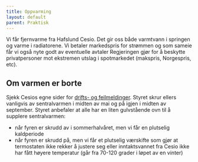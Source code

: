 ```yaml
---
title: Oppvarming
layout: default
parent: Praktisk
---
```


Vi får fjernvarme fra Hafslund Cesio. Det gir oss både varmtvann i springen og varme i radiatorene. Vi betaler markedspris for strømmen og som sameie får vi også nyte godt av eventuelle avtaler Regjeringen gjør for å beskytte privatpersoner mot ekstremen utslag i spotmarkedet (makspris, Norgespris, etc).

## Om varmen er borte
Sjekk Cesios egne sider for [drifts- og feilmeldinger](https://www.hafslund.no/no/produkter-og-tjenester/fjernvarme/drifts-og-feilmeldinger). Styret skrur ellers vanligvis av sentralvarmen i midten av mai og på igjen i midten av september. Styret anbefaler at alle har en liten gulvstående ovn til å supplere sentralvarmen:
- når fyren er skrudd av i sommerhalvåret, men vi får en plutselig kaldperiode
- når fyren er skrudd på, men vi får et plutselig værskifte som gjør at termostaten ikke rekker å justere seg eller inntaktsvannet fra Cesio ikke har fått høyere temperatur (går fra 70-120 grader i løpet av en vinter)
